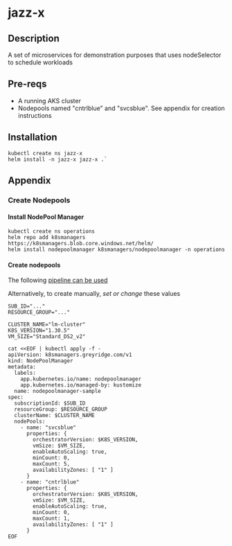 # jazz-x

## Description
A set of microservices for demonstration purposes that uses nodeSelector to schedule workloads

## Pre-reqs
* A running AKS cluster
* Nodepools named "cntrlblue" and "svcsblue". See appendix for creation instructions

## Installation
```
kubectl create ns jazz-x
helm install -n jazz-x jazz-x .`
```

## Appendix

### Create Nodepools

#### Install NodePool Manager
```
kubectl create ns operations
helm repo add k8smanagers https://k8smanagers.blob.core.windows.net/helm/
helm install nodepoolmanager k8smanagers/nodepoolmanager -n operations
```

#### Create nodepools 
The following [pipeline can be used ](./.github/workflows/2_Create_Surge_Pools.yaml)

Alternatively, to create manually, _set or change_ these values
```
SUB_ID="..."
RESOURCE_GROUP="..."

CLUSTER_NAME="lm-cluster"
K8S_VERSION="1.30.5"
VM_SIZE="Standard_DS2_v2"

cat <<EOF | kubectl apply -f -
apiVersion: k8smanagers.greyridge.com/v1
kind: NodePoolManager
metadata:
  labels:
    app.kubernetes.io/name: nodepoolmanager
    app.kubernetes.io/managed-by: kustomize
  name: nodepoolmanager-sample
spec:
  subscriptionId: $SUB_ID
  resourceGroup: $RESOURCE_GROUP
  clusterName: $CLUSTER_NAME
  nodePools:
    - name: "svcsblue"
      properties: {
        orchestratorVersion: $K8S_VERSION,
        vmSize: $VM_SIZE,
        enableAutoScaling: true,
        minCount: 0,
        maxCount: 5,
        availabilityZones: [ "1" ]
      }
    - name: "cntrlblue"
      properties: {
        orchestratorVersion: $K8S_VERSION,
        vmSize: $VM_SIZE,
        enableAutoScaling: true,
        minCount: 0,
        maxCount: 1,
        availabilityZones: [ "1" ]
      }
EOF


```